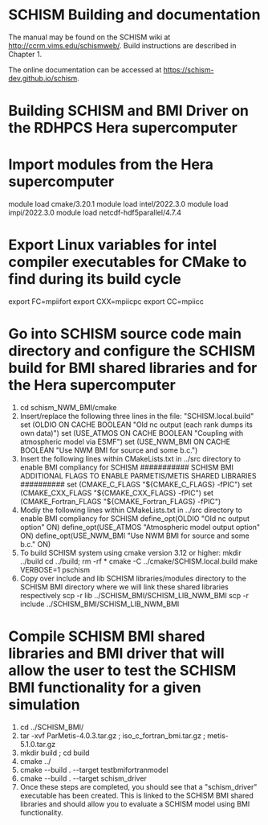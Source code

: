 # SCHISM Building and documentation
The manual may be found on the SCHISM wiki at http://ccrm.vims.edu/schismweb/. Build instructions are described in Chapter 1.

The online documentation can be accessed at https://schism-dev.github.io/schism.


# Building SCHISM and BMI Driver on the RDHPCS Hera supercomputer


# Import modules from the Hera supercomputer
module load cmake/3.20.1
module load intel/2022.3.0
module load impi/2022.3.0
module load netcdf-hdf5parallel/4.7.4

# Export Linux variables for intel compiler executables for CMake to find during its build cycle
export FC=mpiifort
export CXX=mpiicpc
export CC=mpiicc

# Go into SCHISM source code main directory and configure the SCHISM build for BMI shared libraries and for the Hera supercomputer
1. cd schism_NWM_BMI/cmake 
2. Insert/replace the following three lines in the file: "SCHISM.local.build"
  set (OLDIO ON CACHE BOOLEAN "Old nc output (each rank dumps its own data)")
  set (USE_ATMOS ON CACHE BOOLEAN "Coupling with atmospheric model via ESMF")
  set (USE_NWM_BMI ON CACHE BOOLEAN "Use NWM BMI for source and some b.c.")
3. Insert the following lines within CMakeLists.txt in ../src directory to enable BMI compliancy for SCHISM
  ########### SCHISM BMI ADDITIONAL FLAGS TO ENABLE PARMETIS/METIS SHARED LIBRARIES ##########
  set (CMAKE_C_FLAGS "${CMAKE_C_FLAGS} -fPIC")
  set (CMAKE_CXX_FLAGS "${CMAKE_CXX_FLAGS} -fPIC")
  set (CMAKE_Fortran_FLAGS "${CMAKE_Fortran_FLAGS} -fPIC")
4. Modiy the following lines within CMakeLists.txt in ../src directory to enable BMI compliancy for SCHISM
  define_opt(OLDIO "Old nc output option" ON)
  define_opt(USE_ATMOS "Atmospheric model output option" ON)
  define_opt(USE_NWM_BMI "Use NWM BMI for source and some b.c." ON)
6. To build SCHISM system using cmake version 3.12 or higher:
  mkdir ../build
  cd ../build; rm -rf *
  cmake -C ../cmake/SCHISM.local.build
  make VERBOSE=1 pschism
7. Copy over include and lib SCHISM libraries/modules directory to the SCHISM BMI directory where we will link these shared libraries respectively
  scp -r lib ../SCHISM_BMI/SCHISM_LIB_NWM_BMI
  scp -r include ../SCHISM_BMI/SCHISM_LIB_NWM_BMI

# Compile SCHISM BMI shared libraries and BMI driver that will allow the user to test the SCHISM BMI functionality for a given simulation
1. cd ../SCHISM_BMI/
2. tar -xvf ParMetis-4.0.3.tar.gz ; iso_c_fortran_bmi.tar.gz ; metis-5.1.0.tar.gz
3. mkdir build ; cd build
4. cmake ../
5. cmake --build . --target testbmifortranmodel
6. cmake --build . --target schism_driver
7. Once these steps are completed, you should see that a "schism_driver" executable has been created. This is linked to the SCHISM BMI shared libraries and should allow you to evaluate a SCHISM model using BMI functionality.
